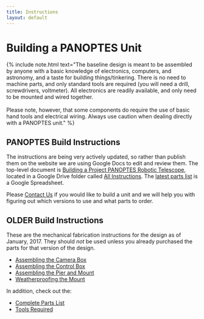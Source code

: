 ```yaml
---
title: Instructions
layout: default
---
```


# Building a PANOPTES Unit

{% include note.html text="The baseline design is meant to be assembled by anyone with a basic knowledge of electronics, computers, and astronomy, and a taste for building things/tinkering. There is no need to machine parts, and only standard tools are required (you will need a drill, screwdrivers, voltmeter). All electronics are readily available, and only need to be mounted and wired together. <br> <br> Please note, however, that some components do require the use of basic hand tools and electrical wiring. Always use caution when dealing directly with a PANOPTES unit." %}


## PANOPTES Build Instructions

The instructions are being very actively updated,
so rather than publish them on the
website we are using Google Docs to edit and review them.
The top-level document is
[Building a Project PANOPTES Robotic Telescope](
https://docs.google.com/document/d/18nDDY4hEiUnkAqFX-mvez379OQISXoeNOMg7GjpgS4E/edit),
located in a Google Drive folder called
[All Instructions](https://drive.google.com/open?id=1qgJHwwgDPWFXqGLd3rqZEdGeuVE0n7jd).
The [latest parts list](complete_parts_list.html) is a Google Spreadsheet.

Please <a href="mailto:info@projectpanoptes.org">Contact Us</a> if you would like to
build a unit and we will help you with figuring out which versions to use and what
parts to order.

## OLDER Build Instructions

These are the mechanical fabrication instructions for the design as of January, 2017.
They should *not* be used unless you already purchased the parts for that version of
the design.

* [Assembling the Camera Box](hardware/camera_box.html)
* [Assembling the Control Box](hardware/control_box.html)
* [Assembling the Pier and Mount](hardware/pier.html)
* [Weatherproofing the Mount](hardware/weatherproofing.html)

In addition, check out the:

* [Complete Parts List](complete_parts_list.html)
* [Tools Required](tools.html)
